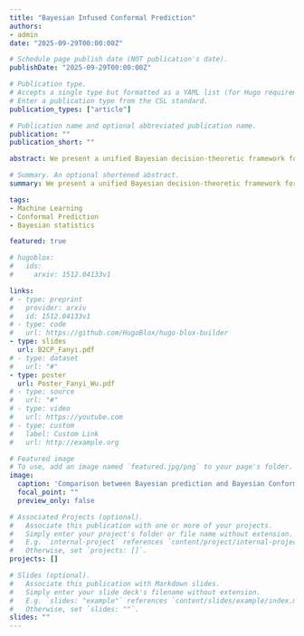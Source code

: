 ```yaml
---
title: "Bayesian Infused Conformal Prediction"
authors:
- admin
date: "2025-09-29T00:00:00Z"

# Schedule page publish date (NOT publication's date).
publishDate: "2025-09-29T00:00:00Z"

# Publication type.
# Accepts a single type but formatted as a YAML list (for Hugo requirements).
# Enter a publication type from the CSL standard.
publication_types: ["article"]

# Publication name and optional abbreviated publication name.
publication: ""
publication_short: ""

abstract: We present a unified Bayesian decision-theoretic framework for conformal prediction (CP) that integrates Bayesian posterior predictive scores with risk minimization via Bayesian quadrature (BQ). This approach, named BQ-optimised Bayesian-infused Conformal Prediction (BCP), rewrites CP as a decision risk problem and uses Bayesian posterior predictive as non-conformity score. On sparse regression with the diabetes dataset, under prior misspecification, BCP corrects the prediction set to have 81.1 percent coverage, while traditional Bayesian credible intervals drop to 59.4 percent.  BQ-optimised BCP also achieves narrower intervals than traditional CP methods while maintaining the same coverage. In breast cancer classification, BCP matches classical CP with 81.2 percent coverage, and BQ optimization reduces the set size from 0.919 to 0.889. These results show that our framework provides sharper and more efficient prediction sets without sacrificing validity, offering a principled approach to uncertainty quantification in high-stakes applications.

# Summary. An optional shortened abstract.
summary: We present a unified Bayesian decision-theoretic framework for conformal prediction (CP) that integrates Bayesian posterior predictive scores with risk minimization via Bayesian quadrature (BQ).

tags:
- Machine Learning
- Conformal Prediction
- Bayesian statistics

featured: true

# hugoblox:
#   ids:
#     arxiv: 1512.04133v1

links:
# - type: preprint
#   provider: arxiv
#   id: 1512.04133v1
# - type: code
#   url: https://github.com/HugoBlox/hugo-blox-builder
- type: slides
  url: B2CP_Fanyi.pdf
# - type: dataset
#   url: "#"
- type: poster
  url: Poster_Fanyi_Wu.pdf
# - type: source
#   url: "#"
# - type: video
#   url: https://youtube.com
# - type: custom
#   label: Custom Link
#   url: http://example.org

# Featured image
# To use, add an image named `featured.jpg/png` to your page's folder. 
image:
  caption: 'Comparison between Bayesian prediction and Bayesian Conformal Prediction (BCP) under different prior scales. (a) Coverage vs. average interval width. (b) Interval visualization for individual test samples. (c, d) Interval widths for a range of test cases with prior scale c=0.02 (misspecified) and c=1 (well-specified).'
  focal_point: ""
  preview_only: false

# Associated Projects (optional).
#   Associate this publication with one or more of your projects.
#   Simply enter your project's folder or file name without extension.
#   E.g. `internal-project` references `content/project/internal-project/index.md`.
#   Otherwise, set `projects: []`.
projects: []

# Slides (optional).
#   Associate this publication with Markdown slides.
#   Simply enter your slide deck's filename without extension.
#   E.g. `slides: "example"` references `content/slides/example/index.md`.
#   Otherwise, set `slides: ""`.
slides: ""
---
```


<!-- This work is driven by the results in my [previous paper](/publications/conference-paper/) on LLMs.

> [!NOTE]
> Create your slides in Markdown - click the *Slides* button to check out the example.

Add the publication's **full text** or **supplementary notes** here. You can use rich formatting such as including [code, math, and images](https://docs.hugoblox.com/content/writing-markdown-latex/). -->
